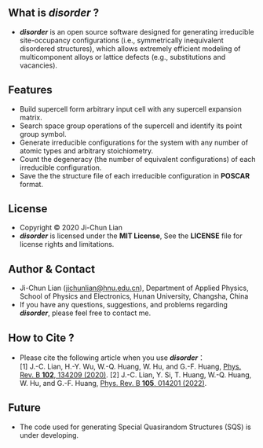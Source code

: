 ## What is ***disorder*** ?
- ***disorder*** is an open source software designed for generating irreducible site-occupancy configurations (i.e., symmetrically inequivalent disordered structures), which allows extremely efficient modeling of multicomponent alloys or lattice defects (e.g., substitutions and vacancies).

## Features
- Build supercell form arbitrary input cell with any supercell expansion matrix.
- Search space group operations of the supercell and identify its point group symbol.
- Generate irreducible configurations for the system with any number of atomic types and arbitrary stoichiometry.
- Count the degeneracy (the number of equivalent configurations) of each irreducible configuration.
- Save the the structure file of each irreducible configuration in **POSCAR** format.

## License
- Copyright © 2020 Ji-Chun Lian
- ***disorder*** is licensed under the **MIT License**, See the **LICENSE** file for license rights and limitations.

## Author & Contact
- Ji-Chun Lian (jichunlian@hnu.edu.cn), Department of Applied Physics, School of Physics and Electronics, Hunan University, Changsha, China
- If you have any questions, suggestions, and problems regarding ***disorder***, please feel free to contact me.

## How to Cite ?
- Please cite the following article when you use ***disorder***：\
[1] J.-C. Lian, H.-Y. Wu, W.-Q. Huang, W. Hu, and G.-F. Huang, [Phys. Rev. B **102**, 134209 (2020)](https://journals.aps.org/prb/abstract/10.1103/PhysRevB.102.134209).
[2] J.-C. Lian, Y. Si, T. Huang, W.-Q. Huang, W. Hu, and G.-F. Huang, [Phys. Rev. B **105**, 014201 (2022)](https://journals.aps.org/prb/abstract/10.1103/PhysRevB.105.014201).

## Future
- The code used for generating Special Quasirandom Structures (SQS) is under developing.
